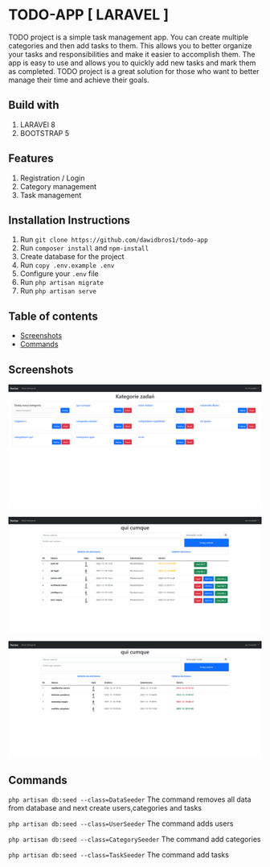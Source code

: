 # TODO-APP [ LARAVEL ]
TODO project is a simple task management app. You can create multiple categories and then add tasks to them. This allows you to better organize your tasks and responsibilities and make it easier to accomplish them. The app is easy to use and allows you to quickly add new tasks and mark them as completed. TODO project is a great solution for those who want to better manage their time and achieve their goals.

## Build with
1. LARAVEl 8
2. BOOTSTRAP 5

## Features
1. Registration / Login
2. Category management
3. Task management

## Installation Instructions
1. Run `git clone https://github.com/dawidbros1/todo-app` 
2. Run `composer install` and `npm-install`
3. Create database for the project
4. Run `copy .env.example .env`
5. Configure your `.env` file 
6. Run `php artisan migrate`
7. Run `php artisan serve`

## Table of contents
- [Screenshots](#screenshots)
- [Commands](#commands)

## Screenshots

![image not found](docs/images/category_list.png)

![image not found](docs/images/category_show.png)

![image not found](docs/images/category_show_finished.png)

## Commands
`php artisan db:seed --class=DataSeeder` The command removes all data from database and next create users,categories and tasks

`php artisan db:seed --class=UserSeeder` The command adds users

`php artisan db:seed --class=CategorySeeder` The command add categories

`php artisan db:seed --class=TaskSeeder` The command add tasks

